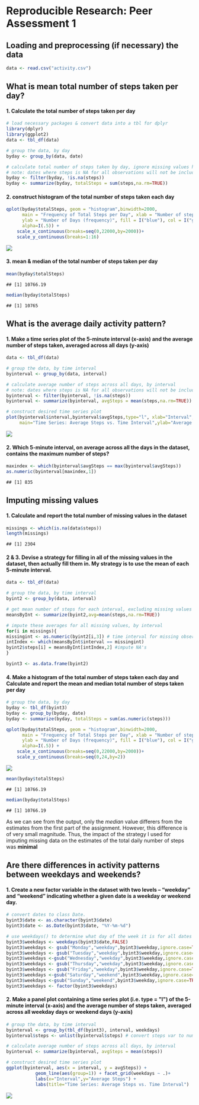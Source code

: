 # Reproducible Research: Peer Assessment 1


## Loading and preprocessing (if necessary) the data 

```r
data <- read.csv("activity.csv")
```

## What is mean total number of steps taken per day?

#### 1. Calculate the total number of steps taken per day

```r
# load necessary packages & convert data into a tbl for dplyr
library(dplyr)
library(ggplot2)
data <- tbl_df(data)

# group the data, by day
byday <- group_by(data, date)

# calculate total number of steps taken by day, ignore missing values here
# note: dates where steps is NA for all observations will not be included
byday <- filter(byday, !is.na(steps))
byday <- summarize(byday, totalSteps = sum(steps,na.rm=TRUE))
```

#### 2. construct histogram of the total number of steps taken each day

```r
qplot(byday$totalSteps, geom = "histogram",binwidth=2000, 
      main = "Frequency of Total Steps per Day", xlab = "Number of steps", 
      ylab = "Number of Days (frequency)", fill = I("blue"), col = I("gold"),
      alpha=I(.5)) +
    scale_x_continuous(breaks=seq(0,22000,by=2000))+
    scale_y_continuous(breaks=1:16)
```

![](PA1_template_files/figure-html/unnamed-chunk-3-1.png) 

#### 3. mean & median of the total number of steps taken per day

```r
mean(byday$totalSteps)
```

```
## [1] 10766.19
```

```r
median(byday$totalSteps)
```

```
## [1] 10765
```


## What is the average daily activity pattern?

#### 1. Make a time series plot of the 5-minute interval (x-axis) and the average number of steps taken, averaged across all days (y-axis)


```r
data <- tbl_df(data)

# group the data, by time interval
byinterval <- group_by(data, interval)

# calculate average number of steps across all days, by interval 
# note: dates where steps is NA for all observations will not be included
byinterval <- filter(byinterval, !is.na(steps))
byinterval <- summarize(byinterval, avgSteps = mean(steps,na.rm=TRUE))

# construct desired time series plot
plot(byinterval$interval,byinterval$avgSteps,type="l", xlab="Interval",
     main="Time Series: Average Steps vs. Time Interval",ylab="Average Steps")
```

![](PA1_template_files/figure-html/unnamed-chunk-5-1.png) 

#### 2. Which 5-minute interval, on average across all the days in the dataset, contains the maximum number of steps?


```r
maxindex <- which(byinterval$avgSteps == max(byinterval$avgSteps))
as.numeric(byinterval[maxindex,1])
```

```
## [1] 835
```


## Imputing missing values

#### 1. Calculate and report the total number of missing values in the dataset


```r
missings <- which(is.na(data$steps))
length(missings)
```

```
## [1] 2304
```

#### 2 & 3. Devise a strategy for filling in all of the missing values in the dataset, then actually fill them in. My strategy is to use the mean of each 5-minute interval. 


```r
data <- tbl_df(data)

# group the data, by time interval
byint2 <- group_by(data, interval)

# get mean number of steps for each interval, excluding missing values
meansByInt <- summarize(byint2,avg=mean(steps,na.rm=TRUE))

# impute these averages for all missing values, by interval
for(i in missings){
missingint <- as.numeric(byint2[i,3]) # time interval for missing observation
intIndex <- which(meansByInt$interval == missingint)
byint2$steps[i] = meansByInt[intIndex,2] #impute NA's
}

byint3 <- as.data.frame(byint2)
```

#### 4. Make a histogram of the total number of steps taken each day and Calculate and report the mean and median total number of steps taken per day

```r
# group the data, by day
byday <- tbl_df(byint3)
byday <- group_by(byday, date)
byday <- summarize(byday, totalSteps = sum(as.numeric(steps)))

qplot(byday$totalSteps, geom = "histogram",binwidth=2000, 
      main = "Frequency of Total Steps per Day", xlab = "Number of steps", 
      ylab = "Number of Days (frequency)", fill = I("blue"), col = I("gold"),
      alpha=I(.5)) +
    scale_x_continuous(breaks=seq(0,22000,by=2000))+
    scale_y_continuous(breaks=seq(0,24,by=2))
```

![](PA1_template_files/figure-html/unnamed-chunk-9-1.png) 

```r
mean(byday$totalSteps)
```

```
## [1] 10766.19
```

```r
median(byday$totalSteps)
```

```
## [1] 10766.19
```
As we can see from the output, only the *median* value differers from the estimates from the first part of the assignment. However, this difference is of very small magnitude. Thus, the impact of the strategy I used for imputing missing data on the estimates of the total daily number of steps was **minimal**

## Are there differences in activity patterns between weekdays and weekends?

#### 1. Create a new factor variable in the dataset with two levels – “weekday” and “weekend” indicating whether a given date is a weekday or weekend day.


```r
# convert dates to class Date.
byint3$date <- as.character(byint3$date)
byint3$date <- as.Date(byint3$date, "%Y-%m-%d")

# use weekdays() to determine what day of the week it is for all dates
byint3$weekdays <- weekdays(byint3$date,FALSE)
byint3$weekdays <- gsub("Monday","weekday",byint3$weekday,ignore.case=TRUE)
byint3$weekdays <- gsub("Tuesday","weekday",byint3$weekday,ignore.case=TRUE)
byint3$weekdays <-gsub("Wednesday","weekday",byint3$weekday,ignore.case=TRUE)
byint3$weekdays <- gsub("Thursday","weekday",byint3$weekday,ignore.case=TRUE)
byint3$weekdays <- gsub("Friday","weekday",byint3$weekday,ignore.case=TRUE)
byint3$weekdays <-gsub("Saturday","weekend",byint3$weekday,ignore.case=TRUE)
byint3$weekdays <-gsub("Sunday","weekend",byint3$weekday,ignore.case=TRUE)
byint3$weekdays <- factor(byint3$weekdays)
```

#### 2. Make a panel plot containing a time series plot (i.e. type = "l") of the 5-minute interval (x-axis) and the average number of steps taken, averaged across all weekday days or weekend days (y-axis)


```r
# group the data, by time interval
byinterval <- group_by(tbl_df(byint3), interval, weekdays)
byinterval$steps <- unlist(byinterval$steps) # convert steps var to numeric

# calculate average number of steps across all days, by interval 
byinterval <- summarize(byinterval, avgSteps = mean(steps))

# construct desired time series plot
ggplot(byinterval, aes(x = interval, y = avgSteps)) +
           geom_line(aes(group=1)) + facet_grid(weekdays ~ .)+
           labs(x="Interval",y="Average Steps") + 
           labs(title="Time Series: Average Steps vs. Time Interval")    
```

![](PA1_template_files/figure-html/unnamed-chunk-11-1.png) 
